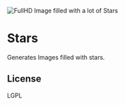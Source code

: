 ![FullHD Image filled with a lot of Stars](examples/14_16_10.bmp)
# Stars

Generates Images filled with stars.

## License
LGPL
